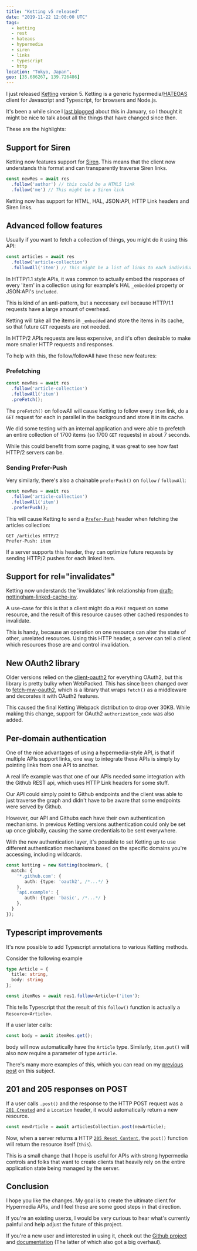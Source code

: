 ```yaml
---
title: "Ketting v5 released"
date: "2019-11-22 12:00:00 UTC"
tags:
  - ketting
  - rest
  - hateaos
  - hypermedia
  - siren
  - links
  - typescript
  - http
location: "Tokyo, Japan",
geo: [35.686267, 139.726486]
---
```


I just released [Ketting][1] version 5. Ketting is a generic
hypermedia/[HATEOAS][2] client for Javascript and Typescript, for browsers and
Node.js.

It's been a while since I [last blogged][3] about this in January, so I thought
it might be nice to talk about all the things that have changed since then.

These are the highlights:

Support for Siren
-----------------

Ketting now features support for [Siren][6]. This means that the client now
understands this format and can transparently traverse Siren links.

```typescript
const newRes = await res
  .follow('author') // this could be a HTML5 link
  .follow('me') // This might be a Siren link 
```

Ketting now has support for HTML, HAL, JSON:API, HTTP Link headers and Siren
links.


Advanced follow features
------------------------

Usually if you want to fetch a collection of things, you might do it using
this API:

```typescript
const articles = await res
  .follow('article-collection')
  .followAll('item') // This might be a list of links to each individual article
```

In HTTP/1.1 style APIs, it was common to actually embed the responses of
every 'item' in a collection using for example's HAL `_embedded` property or
JSON:API's `included`.

This is kind of an anti-pattern, but a neccesary evil because HTTP/1.1
requests have a large amount of overhead.

Ketting will take all the items in `_embedded` and store the items in
its cache, so that future `GET` requests are not needed.

In HTTP/2 APIs requests are less expensive, and it's often desirable to make
more smaller HTTP requests and responses.

To help with this, the follow/followAll have these new features:


### Prefetching

```typescript
const newRes = await res
  .follow('article-collection')
  .followAll('item')
  .preFetch();
```

The `preFetch()` on followAll will cause Ketting to follow every `item` link,
do a `GET` request for each in parallel in the background and store it in its
cache.

We did some testing with an internal application and were able to prefetch an
entire collection of 1700 items (so 1700 `GET` requests) in about 7 seconds.

While this could benefit from some paging, it was great to see how fast HTTP/2
servers can be.


### Sending Prefer-Push

Very similarly, there's also a chainable `preferPush()` on `follow` /
`followAll`:

```typescript
const newRes = await res
  .follow('article-collection')
  .followAll('item')
  .preferPush();
```

This will cause Ketting to send a [`Prefer-Push`][8] header when fetching the
articles collection:

    GET /articles HTTP/2
    Prefer-Push: item

If a server supports this header, they can optimize future requests by sending
HTTP/2 pushes for each linked item.


Support for rel="invalidates"
------------------------------

Ketting now understands the 'invalidates' link relationship from
[draft-nottingham-linked-cache-inv][7]. 

A use-case for this is that a client might do a `POST` request on some
resource, and the result of this resource causes other cached respondes
to invalidate.

This is handy, because an operation on one resource can alter the state of
other, unrelated resources.  Using this HTTP header, a server can tell a
client which resources those are and control invalidation.


New OAuth2 library
------------------

Older versions relied on the [client-oauth2][4] for everything OAuth2, but this
library is pretty bulky when WebPacked. This has since been changed over to
[fetch-mw-oauth2][5], which is a library that wraps `fetch()` as a middleware
and decorates it with OAuth2 features.

This caused the final Ketting Webpack distribution to drop over 30KB. While
making this change, support for OAuth2 `authorization_code` was also added.


Per-domain authentication
-------------------------

One of the nice advantages of using a hypermedia-style API, is that if multiple
APIs support links, one way to integrate these APIs is simply by pointing links
from one API to another.

A real life example was that one of our APIs needed some integration with the
Github REST api, which uses HTTP Link headers for some stuff.

Our API could simply point to Github endpoints and the client was able to just
traverse the graph and didn't have to be aware that some endpoints were served
by Github.

However, our API and Githubs each have their own authentication mechanisms.
In previous Ketting versions authentication could only be set up once globally,
causing the same credentials to be sent everywhere.

With the new authentication layer, it's possible to set Ketting up to use
different authentication mechanisms based on the specific domains you're
accessing, including wildcards.


```typescript
const ketting = new Ketting(bookmark, {
  match: {
    '*.github.com': {
       auth: {type: 'oauth2', /*...*/ }
    },
    'api.example': {
       auth: {type: 'basic', /*...*/ }
    },
  }
});
```

Typescript improvements
-----------------------

It's now possible to add Typescript annotations to various Ketting methods.

Consider the following example 

```typescript
type Article = {
  title: string,
  body: string
};

const itemRes = await res1.follow<Article>('item');
```

This tells Typescript that the result of this `follow()` function is actually
a `Resource<Article>`.

If a user later calls:

```typescript
const body = await itemRes.get();
```

body will now automatically have the `Article` type.
Similarly, `item.put()` will also now require a parameter of type `Article`.

There's many more examples of this, which you can read on my [previous post][9]
on this subject.


201 and 205 responses on POST
-----------------------------

If a user calls `.post()` and the response to the HTTP POST request was a
[`201 Created`][10] and a `Location` header, it would automatically return a
new resource.


```typescript
const newArticle = await articlesCollection.post(newArticle);
```

Now, when a server returns a HTTP [`205 Reset Content`][10], the `post()`
function will return the resource itself (`this`).

This is a small change that I hope is useful for APIs with strong hypermedia
controls and folks that want to create clients that heavily rely on the entire
application state being managed by the server.

Conclusion
----------

I hope you like the changes. My goal is to create the ultimate client for
Hypermedia APIs, and I feel these are some good steps in that direction.

If you're an existing userxs, I would be very curious to hear what's currently
painful and help adjust the future of this project.

If you're a new user and interested in using it, check out the
[Github project][1] and [documentation][12] (The latter of which also got a
big overhaul).


[1]: https://github.com/evert/ketting
[2]: https://en.wikipedia.org/wiki/HATEOAS
[3]: https://evertpot.com/ketting-2-5/
[4]: https://www.npmjs.com/package/client-oauth2
[5]: https://evertpot.com/fetch-mw-oauth2/
[6]: https://github.com/kevinswiber/siren
[7]: https://tools.ietf.org/html/draft-nottingham-linked-cache-inv-04
[8]: https://tools.ietf.org/html/draft-pot-prefer-push
[9]: https://evertpot.com/ketting-generics/
[10]: https://evertpot.com/http/201-created
[11]: https://evertpot.com/http/205-reset-content
[12]: https://github.com/evert/ketting/wiki

